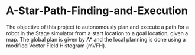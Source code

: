# A-Star-Path-Finding-and-Execution
The objective of this project to autonomously plan and execute a path for a robot in the Stage simulator from a start location to a goal location, given a map. The global plan is given by A* and the local planning is done using a modified Vector Field Histogram (mVFH). 
